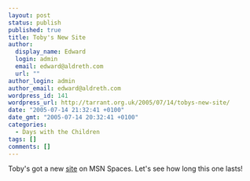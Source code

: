 ```yaml
---
layout: post
status: publish
published: true
title: Toby's New Site
author:
  display_name: Edward
  login: admin
  email: edward@aldreth.com
  url: ""
author_login: admin
author_email: edward@aldreth.com
wordpress_id: 141
wordpress_url: http://tarrant.org.uk/2005/07/14/tobys-new-site/
date: "2005-07-14 21:32:41 +0100"
date_gmt: "2005-07-14 20:32:41 +0100"
categories:
  - Days with the Children
tags: []
comments: []
---
```


<p>Toby's got a new <a href="https://spaces.msn.com/members/TobyAndrews/">site</a> on MSN Spaces.  Let's see how long this one lasts!</p>
